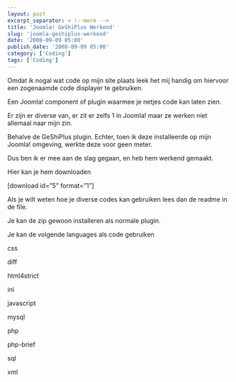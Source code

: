 ```yaml
---
layout: post
excerpt_separator: < !--more -->
title: 'Joomla! GeShiPlus Werkend'
slug: 'joomla-geshiplus-werkend'
date: '2008-09-09 05:00'
publish_date: '2008-09-09 05:00'
category: ['Coding']
tags: ['Coding']
---
```

Omdat ik nogal wat code op mijn site plaats leek het mij handig om hiervoor
een zogenaamde code displayer te gebruiken.  
  
Een Joomla! component of plugin waarmee je netjes code kan laten zien.  
  
Er zijn er diverse van, er zit er zelfs 1 in Joomla! maar ze werken niet
allemaal naar mijn zin.  
  
Behalve de GeShiPlus plugin. Echter, toen ik deze installeerde op mijn Joomla!
omgeving, werkte deze voor geen meter.  
  
Dus ben ik er mee aan de slag gegaan, en heb hem werkend gemaakt.  
  
Hier kan je hem downloaden  
  
[download id=”5” format=”1”]  
  
Als je wilt weten hoe je diverse codes kan gebruiken lees dan de readme in de
file.  
  
Je kan de zip gewoon installeren als normale plugin.  
  
Je kan de volgende languages als code gebruiken  
  
css  
  
diff  
  
html4strict  
  
ini  
  
javascript  
  
mysql  
  
php  
  
php-brief  
  
sql  
  
xml

